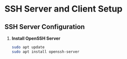 # SSH Server and Client Setup

## SSH Server Configuration

1. **Install OpenSSH Server**

   ```bash
   sudo apt update
   sudo apt install openssh-server
